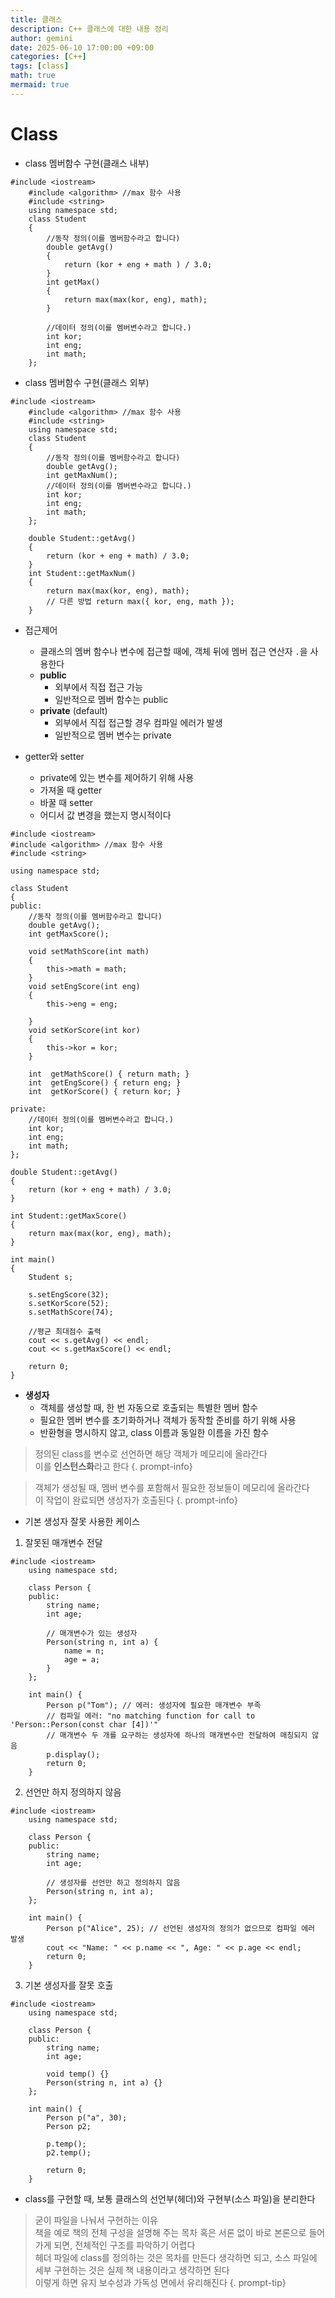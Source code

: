 ```yaml
---
title: 클래스
description: C++ 클래스에 대한 내용 정리
author: gemini
date: 2025-06-10 17:00:00 +09:00
categories: [C++]
tags: [class]
math: true
mermaid: true
---
```


# Class

- class 멤버함수 구현(클래스 내부)

```
#include <iostream>
    #include <algorithm> //max 함수 사용
    #include <string>
    using namespace std;
    class Student
    {
        //동작 정의(이를 멤버함수라고 합니다)
        double getAvg()
        {
            return (kor + eng + math ) / 3.0; 
        }
        int getMax()
        {
            return max(max(kor, eng), math); 
        }
        
        //데이터 정의(이를 멤버변수라고 합니다.)
        int kor;
        int eng;
        int math;
    };
```

- class 멤버함수 구현(클래스 외부)

```
#include <iostream>
    #include <algorithm> //max 함수 사용
    #include <string>
    using namespace std;
    class Student
    {
        //동작 정의(이를 멤버함수라고 합니다)
        double getAvg();
        int getMaxNum();
        //데이터 정의(이를 멤버변수라고 합니다.)
        int kor;
        int eng;
        int math;
    };
    
    double Student::getAvg()
    {
        return (kor + eng + math) / 3.0;
    }
    int Student::getMaxNum()
    {
        return max(max(kor, eng), math);
        // 다른 방법 return max({ kor, eng, math });
    }
```

- 접근제어
    - 클래스의 멤버 함수나 변수에 접근할 때에, 객체 뒤에 멤버 접근 연산자 `.`을 사용한다
    - **public**
        - 외부에서 직접 접근 가능
        - 일반적으로 멤버 함수는 public
    - **private** (default)
        - 외부에서 직접 접근할 경우 컴파일 에러가 발생
        - 일반적으로 멤버 변수는 private

- getter와 setter
    - private에 있는 변수를 제어하기 위해 사용
    - 가져올 때 getter
    - 바꿀 때 setter
    - 어디서 값 변경을 했는지 명시적이다

```
#include <iostream>
#include <algorithm> //max 함수 사용
#include <string>

using namespace std;

class Student
{
public:
    //동작 정의(이를 멤버함수라고 합니다)
    double getAvg();
    int getMaxScore();

	void setMathScore(int math)
    {
        this->math = math;
    }
    void setEngScore(int eng)
    {
        this->eng = eng;
  
    }
    void setKorScore(int kor)
    {
        this->kor = kor;
    }

    int  getMathScore() { return math; }
    int  getEngScore() { return eng; }
    int  getKorScore() { return kor; }

private:
    //데이터 정의(이를 멤버변수라고 합니다.)
    int kor;
    int eng;
    int math;
};

double Student::getAvg()
{
    return (kor + eng + math) / 3.0;
}

int Student::getMaxScore()
{
    return max(max(kor, eng), math);
}

int main()
{
    Student s;

    s.setEngScore(32);
    s.setKorScore(52);
    s.setMathScore(74);

    //평균 최대점수 출력
    cout << s.getAvg() << endl;
    cout << s.getMaxScore() << endl;

    return 0;
}
```

- **생성자**
    - 객체를 생성할 때, 한 번 자동으로 호출되는 특별한 멤버 함수
    - 필요한 멤버 변수를 초기화하거나 객체가 동작할 준비를 하기 위해 사용
    - 반환형을 명시하지 않고, class 이름과 동일한 이름을 가진 함수

>정의된 class를 변수로 선언하면 해당 객체가 메모리에 올라간다<br>
>이를 **인스턴스화**라고 한다
{. prompt-info}

>객체가 생성될 때, 멤버 변수를 포함해서 필요한 정보들이 메모리에 올라간다<br>
>이 작업이 완료되면 생성자가 호출된다
{. prompt-info}

- 기본 생성자 잘못 사용한 케이스
1. 잘못된 매개변수 전달
```
#include <iostream>
    using namespace std;
    
    class Person {
    public:
        string name;
        int age;
    
        // 매개변수가 있는 생성자
        Person(string n, int a) {
            name = n;
            age = a;
        }
    };
    
    int main() {
        Person p("Tom"); // 에러: 생성자에 필요한 매개변수 부족
        // 컴파일 에러: "no matching function for call to 'Person::Person(const char [4])'"
        // 매개변수 두 개를 요구하는 생성자에 하나의 매개변수만 전달하여 매칭되지 않음
        p.display();
        return 0;
    }
```

2. 선언만 하지 정의하지 않음
```
#include <iostream>
    using namespace std;
    
    class Person {
    public:
        string name;
        int age;
    
        // 생성자를 선언만 하고 정의하지 않음
        Person(string n, int a);
    };
    
    int main() {
        Person p("Alice", 25); // 선언된 생성자의 정의가 없으므로 컴파일 에러 발생
        cout << "Name: " << p.name << ", Age: " << p.age << endl;
        return 0;
    }
```

3. 기본 생성자를 잘못 호출
```
#include <iostream>
    using namespace std;
    
    class Person {
    public:
        string name;
        int age;
    
        void temp() {}
        Person(string n, int a) {}
    };
    
    int main() {
        Person p("a", 30);
        Person p2;
    
        p.temp();
        p2.temp();
    
        return 0;
    }
```
  
- class를 구현할 때, 보통 클래스의 선언부(헤더)와 구현부(소스 파일)을 분리한다

>굳이 파일을 나눠서 구현하는 이유<br>
>책을 예로 책의 전체 구성을 설명해 주는 목차 혹은 서론 없이 바로 본론으로 들어가게 되면, 전체적인 구조를 파악하기 어렵다<br>
>헤더 파일에 class를 정의하는 것은 목차를 만든다 생각하면 되고, 소스 파일에 세부 구현하는 것은 실제 책 내용이라고 생각하면 된다<br>
>이렇게 하면 유지 보수성과 가독성 면에서 유리해진다
{. prompt-tip}



